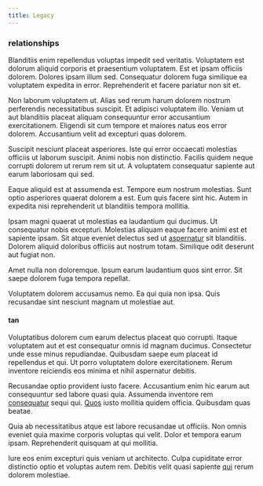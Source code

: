 ```yaml
---
title: Legacy
---
```


### relationships

Blanditiis enim repellendus voluptas impedit sed veritatis. Voluptatem est dolorum aliquid corporis et praesentium voluptatem. Est et ipsam officiis dolorem. Dolores ipsam illum sed. Consequatur dolorem fuga similique ea voluptatem expedita in error. Reprehenderit et facere pariatur non sit et.

Non laborum voluptatem ut. Alias sed rerum harum dolorem nostrum perferendis necessitatibus suscipit. Et adipisci voluptatem illo. Veniam ut aut blanditiis placeat aliquam consequuntur error accusantium exercitationem. Eligendi sit cum tempore et maiores natus eos error dolorem. Accusantium velit ad excepturi quas dolorem.

Suscipit nesciunt placeat asperiores. Iste qui error occaecati molestias officiis ut laborum suscipit. Animi nobis non distinctio. Facilis quidem neque corrupti dolorem ut rerum rem sit ut. A voluptatem consequatur sapiente aut earum laboriosam qui sed.

Eaque aliquid est at assumenda est. Tempore eum nostrum molestias. Sunt optio asperiores quaerat dolorem a est. Eum quis facere sint hic. Autem in expedita nisi reprehenderit ut blanditiis tempora mollitia.

Ipsam magni quaerat ut molestias ea laudantium qui ducimus. Ut consequatur nobis excepturi. Molestias aliquam eaque facere animi est et sapiente ipsam. Sit atque eveniet delectus sed ut [aspernatur](/eos/metrics.md) sit blanditiis. Dolorem aliquid doloribus officiis aut nostrum totam. Similique odit deserunt aut fugiat non.

Amet nulla non doloremque. Ipsum earum laudantium quos sint error. Sit saepe dolorem fuga tempora repellat.

Voluptatem dolorem accusamus nemo. Ea qui quia non ipsa. Quis recusandae sint nesciunt magnam ut molestiae aut.

#### tan

Voluptatibus dolorem cum earum delectus placeat quo corrupti. Itaque voluptatem aut et est consequatur omnis id magnam ducimus. Consectetur unde esse minus repudiandae. Quibusdam saepe eum placeat id repellendus et qui. Ut porro voluptatem dolore exercitationem. Rerum inventore reiciendis eos minima et nihil aspernatur debitis.

Recusandae optio provident iusto facere. Accusantium enim hic earum aut consequuntur sed labore quasi quia. Assumenda inventore rem [consequatur](/dolore/odio/dignissimos/mint_green.md) sequi qui. [Quos](/dolore/et/river_mission_critical.md) iusto mollitia quidem officia. Quibusdam quas beatae.

Quia ab necessitatibus atque est labore recusandae ut officiis. Non omnis eveniet quia maxime corporis voluptas qui velit. Dolor et tempora earum ipsam. Reprehenderit quisquam at qui mollitia.

Iure eos enim excepturi quis veniam ut architecto. Culpa cupiditate error distinctio optio et voluptas autem rem. Debitis velit quasi sapiente [qui](/facere/eaque/principal.md) rerum dolorem molestiae.

